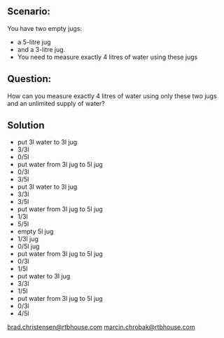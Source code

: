 ## Scenario:

You have two empty jugs:

- a 5-litre jug
- and a 3-litre jug.
- You need to measure exactly 4 litres of water using these jugs

## Question:

How can you measure exactly 4 litres of water using only these two jugs and an unlimited supply of water?

## Solution

- put 3l water to 3l jug
- 3/3l
- 0/5l
- put water from 3l jug to 5l jug
- 0/3l
- 3/5l
- put 3l water to 3l jug
- 3/3l
- 3/5l
- put water from 3l jug to 5l jug
- 1/3l
- 5/5l
- empty 5l jug
- 1/3l jug
- 0/5l jug
- put water from 3l jug to 5l jug
- 0/3l
- 1/5l
- put water to 3l jug
- 3/3l
- 1/5l
- put water from 3l jug to 5l jug
- 0/3l
- 4/5l

brad.christensen@rtbhouse.com
marcin.chrobak@rtbhouse.com

